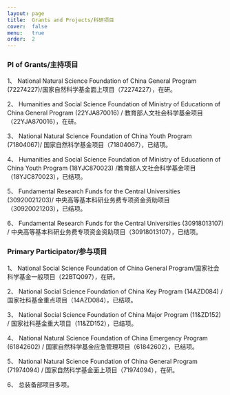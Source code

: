 ```yaml
---
layout: page
title:  Grants and Projects/科研项目
cover:  false
menu:   true
order:  2
---
```

### PI of Grants/主持项目

1、  National Natural Science Foundation of China General Program (72274227)/国家自然科学基金面上项目（72274227），在研。

2、  Humanities and Social Science Foundation of Ministry of Educationn of China General Program (22YJA870016) / 教育部人文社会科学基金项目（22YJA870016），在研。

3、  National Natural Science Foundation of China Youth Program (71804067)/ 国家自然科学基金项目（71804067），已结项。

4、  Humanities and Social Science Foundation of Ministry of Educationn of China Youth Program (18YJC870023) /教育部人文社会科学基金项目（18YJC870023），已结项。

5、  Fundamental Research Funds for the Central Universities (30920021203)/ 中央高等基本科研业务费专项资金资助项目（30920021203），已结项。

6、  Fundamental Research Funds for the Central Universities (30918013107) / 中央高等基本科研业务费专项资金资助项目（30918013107），已结项。

### Primary Participator/参与项目

1、  National Social Science Foundation of China General Program/国家社会科学基金一般项目（22BTQ097），在研。

2、  National Social Science Foundation of China Key Program (14AZD084) / 国家社科基金重点项目（14AZD084），已结项。

3、  National Social Science Foundation of China Major Program (11&ZD152) / 国家社科基金重大项目（11&ZD152），已结项。

4、  National Natural Science Foundation of China Emergency Program (61842602) / 国家自然科学基金应急管理项目（61842602），已结项。

5、  National Natural Science Foundation of China General Program (71974094) / 国家自然科学基金面上项目（71974094），在研。

6、  总装备部项目多项。

